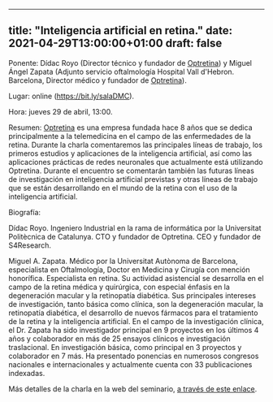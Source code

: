 
---
title: "Inteligencia artificial en retina."
date: 2021-04-29T13:00:00+01:00
draft: false
---

Ponente: Dídac Royo (Director técnico y fundador de <a href="https://www.optretina.com/" target="_blank">Optretina</a>) y Miguel Ángel Zapata (Adjunto servicio oftalmología Hospital Vall d'Hebron. Barcelona, Director médico y fundador de <a href="https://www.optretina.com/" target="_blank">Optretina</a>).

Lugar: online (<a href="https://bit.ly/salaDMC">https://bit.ly/salaDMC</a>).

Hora: jueves 29 de abril, 13:00.

Resumen: <a href="https://www.optretina.com/" target="_blank">Optretina</a> es una empresa fundada hace 8 años que se dedica principalmente a la telemedicina en el campo de las enfermedades de la retina. Durante la charla comentaremos las principales líneas de trabajo, los primeros estudios y aplicaciones de la inteligencia artificial, así como las aplicaciones prácticas de redes neuronales que actualmente está utilizando Optretina. Durante el encuentro se comentarán también las futuras líneas de investigación en inteligencia artificial previstas y otras líneas de trabajo que se están desarrollando en el mundo de la retina con el uso de la inteligencia artificial.

Biografía:

Dídac Royo. Ingeniero Industrial en la rama de informática por la Universitat Politècnica de Catalunya. CTO y fundador de Optretina. CEO y fundador de S4Research.

Miguel A. Zapata. Médico por la Universitat Autònoma de Barcelona, especialista en Oftalmología, Doctor en Medicina y Cirugía con mención honorífica. Especialista en retina. Su actividad asistencial se desarrolla en el campo de la retina médica y quirúrgica, con especial énfasis en la degeneración macular y la retinopatía diabética. Sus principales intereses de investigación, tanto básica como clínica, son la degeneración macular, la retinopatía diabética, el desarrollo de nuevos fármacos para el tratamiento de la retina y la inteligencia artificial. En el campo de la investigación clínica, el Dr. Zapata ha sido investigador principal en 9 proyectos en los últimos 4 años y colaborador en más de 25 ensayos clínicos e investigación traslacional. En investigación básica, como principal en 3 proyectos y colaborador en 7 más. Ha presentado ponencias en numerosos congresos nacionales e internacionales y actualmente cuenta con 33 publicaciones indexadas.

<!--more-->

Más detalles de la charla en la web del seminario, <a href="https://seminariomirianandres.unirioja.es/2021/04/29/inteligencia-artificial-en-retina/">a través de este enlace</a>.
